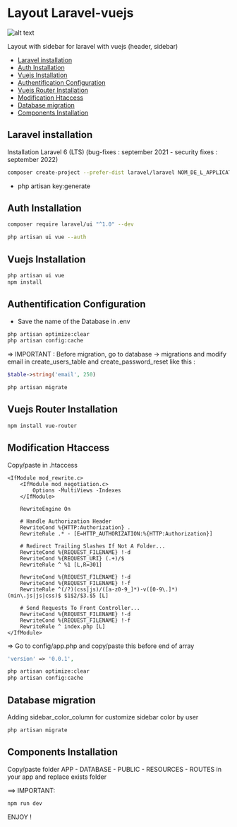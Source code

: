 # Layout Laravel-vuejs

![alt text](https://julien-kennel.fr/images/git/table.PNG)

Layout with sidebar for laravel with vuejs (header, sidebar)

- [Laravel installation](#laravel_installation)
- [Auth Installation](#auth_installation)
- [Vuejs Installation](#vuejs_installation)
- [Authentification Configuration](#authentification_configuration)
- [Vuejs Router Installation](#vuejs_router_installation)
- [Modification Htaccess](#modification_htaccess)
- [Database migration](#database_migration)
- [Components Installation](#installation_composants)


## Laravel installation

Installation Laravel 6 (LTS) (bug-fixes : september 2021 - security fixes : september 2022)

```bash
composer create-project --prefer-dist laravel/laravel NOM_DE_L_APPLICATION "6.*"
```
* php artisan key:generate

## Auth Installation

```bash
composer require laravel/ui "^1.0" --dev

php artisan ui vue --auth
```

## Vuejs Installation

```bash
php artisan ui vue
npm install
```

## Authentification Configuration

* Save the name of the Database in .env

```bash
php artisan optimize:clear
php artisan config:cache
```

=> IMPORTANT : Before migration, go to database -> migrations and modify email in create_users_table and create_password_reset like this :


```php
$table->string('email', 250)
```
```bash
php artisan migrate
```

## Vuejs Router Installation

```bash
npm install vue-router
```

## Modification Htaccess

Copy/paste in .htaccess

```
<IfModule mod_rewrite.c>
    <IfModule mod_negotiation.c>
        Options -MultiViews -Indexes
    </IfModule>

    RewriteEngine On

    # Handle Authorization Header
    RewriteCond %{HTTP:Authorization} .
    RewriteRule .* - [E=HTTP_AUTHORIZATION:%{HTTP:Authorization}]

    # Redirect Trailing Slashes If Not A Folder...
    RewriteCond %{REQUEST_FILENAME} !-d
    RewriteCond %{REQUEST_URI} (.+)/$
    RewriteRule ^ %1 [L,R=301]

    RewriteCond %{REQUEST_FILENAME} !-d
    RewriteCond %{REQUEST_FILENAME} !-f
    RewriteRule ^(/?)(css|js)/([a-z0-9_]*)-v([0-9\.]*)(min\.js|js|css)$ $1$2/$3.$5 [L]

    # Send Requests To Front Controller...
    RewriteCond %{REQUEST_FILENAME} !-d
    RewriteCond %{REQUEST_FILENAME} !-f
    RewriteRule ^ index.php [L]
</IfModule>
```

=> Go to config/app.php and copy/paste this before end of array

```php
'version' => '0.0.1',
```

```bash
php artisan optimize:clear
php artisan config:cache
```

## Database migration

Adding sidebar_color_column for customize sidebar color by user
```bash
php artisan migrate
```


## Components Installation

Copy/paste folder APP - DATABASE - PUBLIC - RESOURCES - ROUTES in your app and replace exists folder

==> IMPORTANT:
```bash
npm run dev
```


ENJOY !